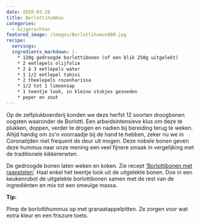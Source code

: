 ```yaml
---
date: 2020-03-28
title: Borlottihummus
categories:
  - bijgerechten
featured_image: /images/Borlottihumus800.jpg
recipe:
  servings: 
  ingredients_markdown: |-
    * 120g gedroogde borlottibonen (of een blik 250g uitgelekt)
    * 2 eetlepels olijfolie
    * 2 à 3 eetlepels water
    * 1 1/2 eetlepel tahini
    * 2 theelepels rozenharissa
    * 1/2 tot 1 limoensap
    * 1 teentje look, in kleine stukjes gesneden       * peper en zout
---
```

Op de zelfplukboerderij konden we deze herfst 12 soorten droogbonen oogsten waaronder de Borlotti. Een arbeidsintensieve klus om deze te plukken, doppen, verder te drogen en nadien bij bereiding terug te weken. Altijd handig om zo'n voorraadje bij de hand te hebben, zeker nu we in Coronatijden niet frequent de deur uit mogen. Deze nobele bonen geven deze hummus naar onze mening een veel fijnere smaak in vergelijking met de traditionele kikkererwten.

<!--more-->

De gedroogde bonen laten weken en koken. Zie recept [‘Borlottibonen met raapstelen’](https://fabilicious.be/recipes/bijgerechten/2020/01/22/Borlottibonen_met_raapstelen/).
Haal enkel het teentje look uit de uitgelekte bonen. 
Doe in een keukenrobot de uitgelekte borlottibonen samen met de rest van de ingrediënten en mix tot een smeuïge massa.

<b>Tip: </b>

Pimp de borlottihummus op met granaatappelpitten.
Ze zorgen voor wat extra kleur en een friszure toets.




